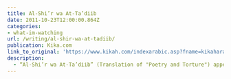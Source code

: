 ```yaml
---
title: Al-Shi’r wa At-Ta’diib
date: 2011-10-23T12:00:00.864Z
categories: 
- what-im-watching
url: /writing/al-shir-wa-at-tadiib/
publication: Kika.com
link_to_original: 'https://www.kikah.com/indexarabic.asp?fname=kikaharabiclivek42011-10-1750.txt&storytitle='
description:
  - “Al-Shi’r wa At-Ta’diib” (Translation of "Poetry and Torture") appeared on Kika.com, translated by Omar Abu Al-Qassim Al-Kikli, on October 23, 2011.
---
```

